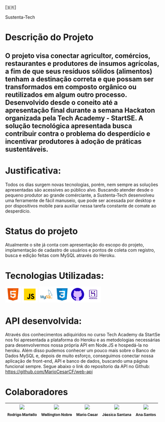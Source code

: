 [:brazil:]

Sustenta-Tech
# Descrição do Projeto
## O projeto visa conectar agricultor, comércios, restaurantes e produtores de insumos agrícolas, a fim de que seus resíduos sólidos (alimentos) tenham a destinação correta e que possam ser transformados em composto orgânico ou reutilizados em algum outro processo. Desenvolvido desde o coneito até a apresentação final durante a semana Hackaton organizada pela Tech Academy - StartSE. A solução tecnológica apresentada busca contribuir contra o problema do  desperdício e incentivar produtores à adoção de práticas sustentáveis.

# Justificativa:
Todos os dias surgem novas tecnologias, porém, nem sempre as soluções apresentadas são acessíves ao público alvo. Buscando atender desde o pequeno produtor ao grande comérciante, a Sustenta-Tech desenvolveu uma ferramente de fácil manuseio, que pode ser acessada por desktop e por dispositivos mobile para auxiliar nessa tarefa constante de comate ao desperdício.

# Status do projeto
Atualmente o site já conta com apresentação do escopo do projeto, implamentação de cadastro de usuários e pontos de coleta com registro, busca e edição feitas com MySQL através do Heroku.

# Tecnologias Utilizadas:
<p> <img src="https://raw.githubusercontent.com/Wellpt/TechTeamProject/ea8b4dc3b6f1aee6a1887fedbf2771311766d34a/Imagens/links%20readme/html-5.svg" width="50px" height="50px" name="HTML5"> <img src="https://raw.githubusercontent.com/Wellpt/TechTeamProject/ea8b4dc3b6f1aee6a1887fedbf2771311766d34a/Imagens/links%20readme/JS.svg" width="50px" height="50px"> <img src="https://raw.githubusercontent.com/Wellpt/TechTeamProject/ea8b4dc3b6f1aee6a1887fedbf2771311766d34a/Imagens/links%20readme/mysql.png" width="50px" height="50px"><img src="https://raw.githubusercontent.com/Wellpt/TechTeamProject/ea8b4dc3b6f1aee6a1887fedbf2771311766d34a/Imagens/links%20readme/css-3.svg" width="50px" height="50px"><img src="https://raw.githubusercontent.com/Wellpt/TechTeamProject/ea8b4dc3b6f1aee6a1887fedbf2771311766d34a/Imagens/links%20readme/github2.svg" width="50px" height="50px"><img src="https://raw.githubusercontent.com/Wellpt/TechTeamProject/ea8b4dc3b6f1aee6a1887fedbf2771311766d34a/Imagens/links%20readme/heroku.png" width="50px" height="50px"></p>

# API desenvolvida:
Através dos conhecimentos adiquiridos no curso Tech Academy da StartSe nos foi apresentada a plataforma do Heroku e as metodologias necessárias para desenvolvermos nossa própria API em Node.JS e hospedá-la no heroku. Além disso pudemos conhecer um pouco mais sobre o Banco de Dados MySQL e, depois de muito esforço, conseguimos conectar nossa aplicação de front-end, API e banco de dados, buscando uma página funcional sempre.
Segue abaixo o link do reposítorio da API no Github:
https://github.com/MarioCesarCF/web-api

# Colaboradores
| [<img src="https://avatars.githubusercontent.com/u/85394826?s=400&u=dde1ad05ed51bc897617f015a6509f4f537ce5be&v=4" width=115><br><sub>Rodrigo Martello</sub>](https://github.com/Rodrigoluma) |  [<img src="https://avatars.githubusercontent.com/u/107427628?v=4" width=115><br><sub>Wellington Nobre</sub>](https://github.com/WellingtonNobre) |  [<img src="https://avatars.githubusercontent.com/u/107722708?v=4" width=115><br><sub>Mario Cesar</sub>](https://github.com/MarioCesarCF) | [<img src="https://avatars.githubusercontent.com/u/105378159?v=4" width=115><br><sub>Jéssica Santana</sub>](https://github.com/DJehSantana) | [<img src="https://avatars.githubusercontent.com/u/104070821?v=4" width=115><br><sub>Ana Santos</sub>](https://github.com/anikape) | 
| :---: | :---: | :---: | :---: | :---: |
